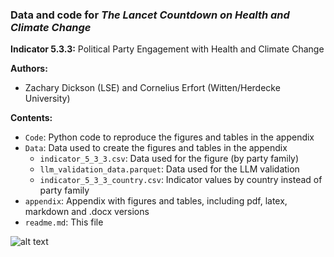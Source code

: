 ### Data and code for *The Lancet Countdown on Health and Climate Change*

**Indicator 5.3.3:** Political Party Engagement with Health and Climate Change


**Authors:**
- Zachary Dickson (LSE) and Cornelius Erfort (Witten/Herdecke University)

**Contents:**

- `Code`: Python code to reproduce the figures and tables in the appendix
- `Data`: Data used to create the figures and tables in the appendix
  - `indicator_5_3_3.csv`: Data used for the figure (by party family)
  - `llm_validation_data.parquet`: Data used for the LLM validation
  - `indicator_5_3_3_country.csv`: Indicator values by country instead of party family
- `appendix`: Appendix with figures and tables, including pdf, latex, markdown and .docx versions
- `readme.md`: This file


![alt text](https://github.com/z-dickson/lancet-submission-data/blob/appendix/indicator_5_3_3.png?raw=true)
